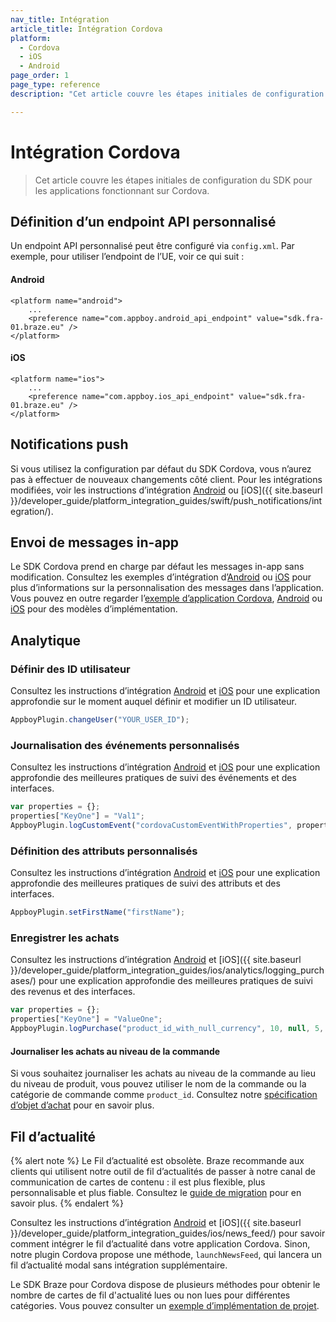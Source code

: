 ```yaml
---
nav_title: Intégration
article_title: Intégration Cordova
platform: 
  - Cordova
  - iOS
  - Android
page_order: 1
page_type: reference
description: "Cet article couvre les étapes initiales de configuration du SDK pour les applications iOS, Android et FireOS fonctionnant sur Cordova."

---
```

 
# Intégration Cordova

> Cet article couvre les étapes initiales de configuration du SDK pour les applications fonctionnant sur Cordova.

## Définition d’un endpoint API personnalisé

Un endpoint API personnalisé peut être configuré via `config.xml`. Par exemple, pour utiliser l’endpoint de l’UE, voir ce qui suit :

#### Android
```
<platform name="android">
    ...
    <preference name="com.appboy.android_api_endpoint" value="sdk.fra-01.braze.eu" />
</platform>
```
#### iOS
```
<platform name="ios">
    ...
    <preference name="com.appboy.ios_api_endpoint" value="sdk.fra-01.braze.eu" />
</platform>
```

## Notifications push

Si vous utilisez la configuration par défaut du SDK Cordova, vous n’aurez pas à effectuer de nouveaux changements côté client. Pour les intégrations modifiées, voir les instructions d’intégration [Android]({{site.baseurl}}/developer_guide/platform_integration_guides/android/push_notifications/integration/standard_integration/) ou [iOS]({{ site.baseurl }}/developer_guide/platform_integration_guides/swift/push_notifications/integration/).

## Envoi de messages in-app

Le SDK Cordova prend en charge par défaut les messages in-app sans modification. Consultez les exemples d’intégration d’[Android]({{site.baseurl}}/developer_guide/platform_integration_guides/android/in-app_messaging/integration/) ou [iOS]({{site.baseurl}}/developer_guide/platform_integration_guides/ios/in-app_messaging/overview/) pour plus d’informations sur la personnalisation des messages dans l’application. Vous pouvez en outre regarder l’[exemple d’application Cordova](https://github.com/Appboy/appboy-cordova-sdk/blob/master/sample-project/www/js/index.js), [Android](https://github.com/braze-inc/braze-android-sdk) ou [iOS]({{site.baseurl}}/developer_guide/platform_integration_guides/ios/in-app_messaging/overview/) pour des modèles d’implémentation.

## Analytique

### Définir des ID utilisateur

Consultez les instructions d’intégration [Android]({{site.baseurl}}/developer_guide/platform_integration_guides/android/analytics/setting_user_ids/) et [iOS]({{site.baseurl}}/developer_guide/platform_integration_guides/swift/analytics/setting_user_ids/) pour une explication approfondie sur le moment auquel définir et modifier un ID utilisateur.

```javascript
AppboyPlugin.changeUser("YOUR_USER_ID");
```

### Journalisation des événements personnalisés

Consultez les instructions d’intégration [Android]({{site.baseurl}}/developer_guide/platform_integration_guides/android/analytics/tracking_custom_events/#tracking-custom-events) et [iOS]({{site.baseurl}}/developer_guide/platform_integration_guides/swift/analytics/tracking_custom_events/) pour une explication approfondie des meilleures pratiques de suivi des événements et des interfaces.

```javascript
var properties = {};
properties["KeyOne"] = "Val1";
AppboyPlugin.logCustomEvent("cordovaCustomEventWithProperties", properties);
```

### Définition des attributs personnalisés

Consultez les instructions d’intégration [Android]({{site.baseurl}}/developer_guide/platform_integration_guides/android/analytics/setting_custom_attributes/) et [iOS]({{site.baseurl}}/developer_guide/platform_integration_guides/swift/analytics/setting_custom_attributes/) pour une explication approfondie des meilleures pratiques de suivi des attributs et des interfaces.

```javascript
AppboyPlugin.setFirstName("firstName");
```

### Enregistrer les achats

Consultez les instructions d’intégration [Android]({{site.baseurl}}/developer_guide/platform_integration_guides/android/analytics/logging_purchases/#logging-purchases) et [iOS]({{ site.baseurl }}/developer_guide/platform_integration_guides/ios/analytics/logging_purchases/) pour une explication approfondie des meilleures pratiques de suivi des revenus et des interfaces.

```javascript
var properties = {};
properties["KeyOne"] = "ValueOne";
AppboyPlugin.logPurchase("product_id_with_null_currency", 10, null, 5, properties);
```

#### Journaliser les achats au niveau de la commande
Si vous souhaitez journaliser les achats au niveau de la commande au lieu du niveau de produit, vous pouvez utiliser le nom de la commande ou la catégorie de commande comme `product_id`. Consultez notre [spécification d’objet d’achat]({{site.baseurl}}/api/objects_filters/purchase_object/#product-id-naming-conventions) pour en savoir plus. 

## Fil d’actualité

{% alert note %}
Le Fil d’actualité est obsolète. Braze recommande aux clients qui utilisent notre outil de fil d’actualités de passer à notre canal de communication de cartes de contenu : il est plus flexible, plus personnalisable et plus fiable. Consultez le [guide de migration]({{site.baseurl}}/user_guide/message_building_by_channel/content_cards/migrating_from_news_feed/) pour en savoir plus.
{% endalert %}

Consultez les instructions d’intégration [Android]({{site.baseurl}}/developer_guide/platform_integration_guides/android/news_feed/#news-feed) et [iOS]({{ site.baseurl }}/developer_guide/platform_integration_guides/ios/news_feed/) pour savoir comment intégrer le fil d’actualité dans votre application Cordova. Sinon, notre plugin Cordova propose une méthode, `launchNewsFeed`, qui lancera un fil d’actualité modal sans intégration supplémentaire. 

Le SDK Braze pour Cordova dispose de plusieurs méthodes pour obtenir le nombre de cartes de fil d'actualité lues ou non lues pour différentes catégories. Vous pouvez consulter un [exemple d’implémentation de projet](https://github.com/Appboy/appboy-cordova-sdk/blob/master/sample-project/www/js/index.js).
